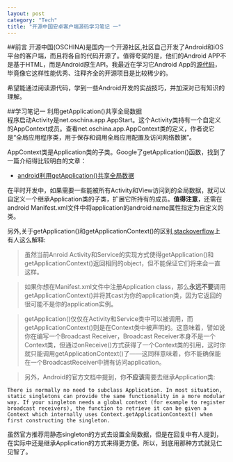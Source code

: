 ```yaml
---
layout: post    
category: "Tech"   
title: "开源中国安卓客户端源码学习笔记 一"      
---
```


##前言
开源中国(OSCHINA)是国内一个开源社区,社区自己开发了Android和iOS平台的客户端，而且将各自的代码开源了。值得夸奖的是，他们的Android APP不是基于HTML，而是Android原生API。我最近在学习它Android App的[源代码](http://git.oschina.net/oschina/android-app)，毕竟像它这样性能优秀、注释齐全的开源项目是比较稀少的。  

希望能通过阅读源代码，学到一些Android开发的实战技巧，并加深对已有知识的理解。  

##学习笔记一 利用getApplication()共享全局数据  
程序启动Activity是net.oschina.app.AppStart。这个Activity类持有一个自定义的AppContext成员。查看net.oschina.app.AppContext类的定义，作者说它是“全局应用程序类，用于保存和调用全局应用配置及访问网络数据”。  

AppContext类是Application类的子类。Google了getApplication()函数，找到了一篇介绍得比较明白的文章：  
- [android利用getApplication()共享全局数据](http://www.cnblogs.com/liu666bin/archive/2013/01/05/2846081.html)   

在平时开发中，如果需要一些能被所有Activity和View访问到的全局数据，就可以自定义一个继承Application类的子类，扩展它所持有的成员。**值得注意**，还需在android Manifest.xml文件中将application的android:name属性指定为自定义的类。  

另外,关于getApplication()和getApplicationContext()的区别,[stackoverflow](http://stackoverflow.com/questions/5018545/getapplication-vs-getapplicationcontext)上有人这么解释:  

>虽然当前Anroid Activity和Service的实现方式使得getApplication()和getApplicationContext()返回相同的object，但不能保证它们将来会一直这样。  

>如果你想在Manifest.xml文件中注册Application class，那么**永远不要**调用getApplicationContext()并将其cast为你的application类，因为它返回的很可能不是你的application实例。  

>getApplication()仅仅在Activity和Service类中可以被调用，而getApplicationContext()则是在Context类中被声明的。这意味着，譬如说你在编写一个Broadcast Receiver，Broadcast Receiver本身不是一个Context类，但通过onReceive()方式获得了一个Context类的引用，这时你就只能调用getApplicationContext()了——这同样意味着，你不能确保能在一个BroadcastReceiver中拥有访问application。  

>另外，Android的官方文档中提到，你**不应该**需要去继承Application类:  

	There is normally no need to subclass Application. In most situation, static singletons can provide the same functionality in a more modular way. If your singleton needs a global context (for example to register broadcast receivers), the function to retrieve it can be given a  Context which internally uses Context.getApplicationContext() when first constructing the singleton.  

虽然官方推荐用静态singleton的方式去设置全局数据，但是在回复中有人提到，在实际中还是继承Application的方式来得更方便。所以，到底用那种方式就见仁见智了。  
